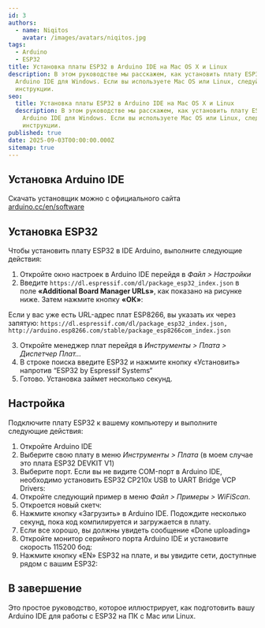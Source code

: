 ```yaml
---
id: 3
authors:
  - name: Niqitos
    avatar: /images/avatars/niqitos.jpg
tags:
  - Arduino
  - ESP32
title: Установка платы ESP32 в Arduino IDE на Mac OS X и Linux
description: В этом руководстве мы расскажем, как установить плату ESP32 в
  Arduino IDE для Windows. Если вы используете Mac OS или Linux, следуйте этой
  инструкции.
seo:
  title: Установка платы ESP32 в Arduino IDE на Mac OS X и Linux
  description: В этом руководстве мы расскажем, как установить плату ESP32 в
    Arduino IDE для Windows. Если вы используете Mac OS или Linux, следуйте этой
    инструкции.
published: true
date: 2025-09-03T00:00:00.000Z
sitemap: true
---
```


## Установка Arduino IDE

Скачать установщик можно с официального сайта [arduino.cc/en/software](https://www.arduino.cc/en/software)

## Установка ESP32

Чтобы установить плату ESP32 в IDE Arduino, выполните следующие действия:

1. Откройте окно настроек в Arduino IDE перейдя в *Файл > Настройки*
2. Введите ``https://dl.espressif.com/dl/package_esp32_index.json`` в поле **«Additional Board Manager URLs»**, как показано на рисунке ниже. Затем нажмите кнопку **«ОК»**:

Если у вас уже есть URL-адрес плат ESP8266, вы указать их через запятую: `https://dl.espressif.com/dl/package_esp32_index.json, http://arduino.esp8266.com/stable/package_esp8266com_index.json`

3. Откройте менеджер плат перейдя в *Инструменты > Плата > Диспетчер Плат…*
4. В строке поиска введите ESP32 и нажмите кнопку «Установить» напротив “ESP32 by Espressif Systems“
5. Готово. Установка займет несколько секунд.

## Настройка

Подключите плату ESP32 к вашему компьютеру и выполните следующие действия:

1. Откройте Arduino IDE
2. Выберите свою плату в меню *Инструменты > Плата* (в моем случае это плата ESP32 DEVKIT V1)
3. Выберите порт. Если вы не видите COM-порт в Arduino IDE, необходимо установить ESP32 CP210x USB to UART Bridge VCP Drivers:
4. Откройте следующий пример в меню *Файл > Примеры > WiFiScan*.
5. Откроется новый скетч:
6. Нажмите кнопку «Загрузить» в Arduino IDE. Подождите несколько секунд, пока код компилируется и загружается в плату.
7. Если все хорошо, вы должны увидеть сообщение «Done uploading»
8. Откройте монитор серийного порта Arduino IDE и установите скорость 115200 бод:
9. Нажмите кнопку «EN» ESP32 на плате, и вы увидите сети, доступные рядом с вашим ESP32:

## В завершение

Это простое руководство, которое иллюстрирует, как подготовить вашу Arduino IDE для работы с ESP32 на ПК с Mac или Linux.
